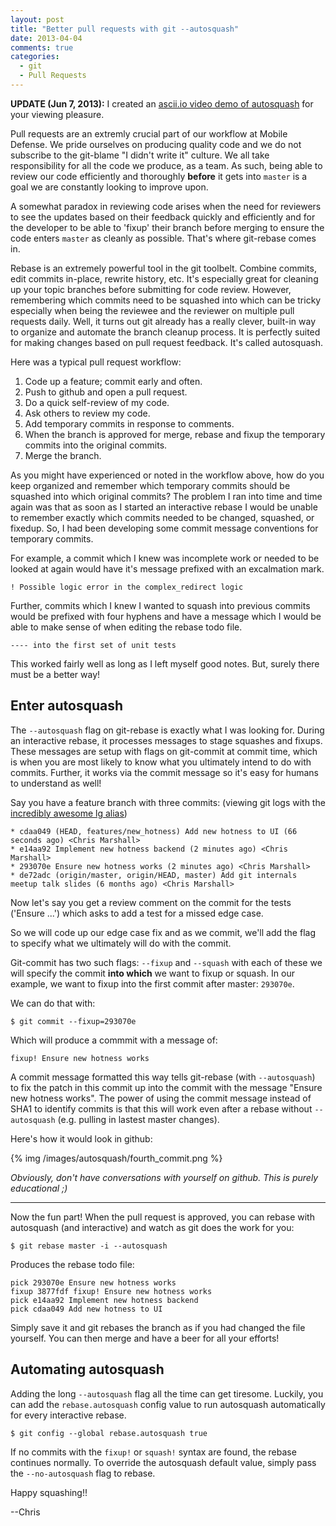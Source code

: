```yaml
---
layout: post
title: "Better pull requests with git --autosquash"
date: 2013-04-04
comments: true
categories: 
  - git
  - Pull Requests
---
```


**UPDATE (Jun 7, 2013):** I created an [ascii.io video demo of
autosquash](http://ascii.io/a/3467) for your viewing pleasure.

Pull requests are an extremly crucial part of our workflow at Mobile
Defense. We pride ourselves on producing quality code and we do not
subscribe to the git-blame "I didn't write it" culture. We all take
responsibility for all the code we produce, as a team. As such, being
able to review our code efficiently and thoroughly **before** it gets
into `master` is a goal we are constantly looking to improve upon.

A somewhat paradox in reviewing code arises when the need for reviewers
to see the updates based on their feedback quickly and efficiently and
for the developer to be able to 'fixup' their branch before merging to
ensure the code enters `master` as cleanly as possible. That's where
git-rebase comes in.

Rebase is an extremely powerful tool in the git toolbelt. Combine
commits, edit commits in-place, rewrite history, etc. It's especially
great for cleaning up your topic branches before submitting for code
review. However, remembering which commits need to be squashed into which
can be tricky especially when being the reviewee and the reviewer on
multiple pull requests daily. Well, it turns out git already has a really
clever, built-in way to organize and automate the branch cleanup process.
It is perfectly suited for making changes based on pull request feedback.
It's called autosquash.

<!-- more -->

Here was a typical pull request workflow:

1. Code up a feature; commit early and often.
1. Push to github and open a pull request.
1. Do a quick self-review of my code.
1. Ask others to review my code.
1. Add temporary commits in response to comments.
1. When the branch is approved for merge, rebase and fixup the
   temporary commits into the original commits.
1. Merge the branch.

As you might have experienced or noted in the workflow above, how do you
keep organized and remember which temporary commits should be squashed
into which original commits? The problem I ran into time and time
again was that as soon as I started an interactive rebase I would be
unable to remember exactly which commits needed to be changed, squashed,
or fixedup. So, I had been developing some commit message conventions for
temporary commits.

For example, a commit which I knew was incomplete work or needed to be
looked at again would have it's message prefixed with an excalmation
mark.

    ! Possible logic error in the complex_redirect logic

Further, commits which I knew I wanted to squash into previous commits
would be prefixed with four hyphens and have a message which I would be
able to make sense of when editing the rebase todo file.

    ---- into the first set of unit tests

This worked fairly well as long as I left myself good notes. But, surely
there must be a better way!

## Enter autosquash

The `--autosquash` flag on git-rebase is exactly what I was looking
for. During an interactive rebase, it processes messages to stage squashes
and fixups. These messages are setup with flags on git-commit at commit
time, which is when you are most likely to know what you ultimately
intend to do with commits. Further, it works via the commit message
so it's easy for humans to understand as well!

Say you have a feature branch with three commits: (viewing git logs with
the [incredibly awesome lg
alias](/2013/02/08/help-i-lost-a-commit-from-days-ago/#lg))

    * cdaa049 (HEAD, features/new_hotness) Add new hotness to UI (66 seconds ago) <Chris Marshall>
    * e14aa92 Implement new hotness backend (2 minutes ago) <Chris Marshall>
    * 293070e Ensure new hotness works (2 minutes ago) <Chris Marshall>
    * de72adc (origin/master, origin/HEAD, master) Add git internals meetup talk slides (6 months ago) <Chris Marshall>

Now let's say you get a review comment on the commit for the tests
('Ensure ...') which asks to add a test for a missed edge case.

So we will code up our edge case fix and as we commit, we'll add the
flag to specify what we ultimately will do with the commit.

Git-commit has two such flags: `--fixup` and `--squash` with each of these
we will specify the commit **into which** we want to fixup or squash. In
our example, we want to fixup into the first commit after master:
`293070e`.

We can do that with:

    $ git commit --fixup=293070e

Which will produce a commmit with a message of:

    fixup! Ensure new hotness works

A commit message formatted this way tells git-rebase (with `--autosquash`)
to fix the patch in this commit up into the commit with the message "Ensure
new hotness works". The power of using the commit message instead of SHA1
to identify commits is that this will work even after a rebase without
`--autosquash` (e.g. pulling in lastest master changes).

Here's how it would look in github:

{% img /images/autosquash/fourth_commit.png %}

*Obviously, don't have conversations with
yourself on github. This is purely educational ;)*

--------------

Now the fun part! When the pull request is approved, you can rebase with
autosquash (and interactive) and watch as git does the work for you:

    $ git rebase master -i --autosquash

Produces the rebase todo file:

    pick 293070e Ensure new hotness works
    fixup 3877fdf fixup! Ensure new hotness works
    pick e14aa92 Implement new hotness backend
    pick cdaa049 Add new hotness to UI

Simply save it and git rebases the branch as if you had changed the file
yourself. You can then merge and have a beer for all your efforts!

## Automating autosquash

Adding the long `--autosquash` flag all the time can get tiresome. Luckily,
you can add the `rebase.autosquash` config value to run autosquash
automatically for every interactive rebase.

    $ git config --global rebase.autosquash true

If no commits with the `fixup!` or `squash!` syntax are found, the rebase
continues normally. To override the autosquash default value, simply pass
the `--no-autosquash` flag to rebase.

Happy squashing!!

--Chris



